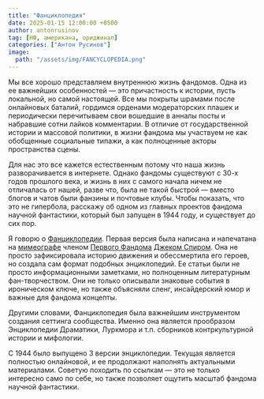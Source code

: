 ```yaml
---
title: "Фанциклопедия"
date: 2025-01-15 12:00:00 +0500
author: antonrusinov
tag: [НФ, американа, ориджинал]
categories: ["Антон Русинов"]
image:
  path: "/assets/img/FANCYCLOPEDIA.png"
---
```


Мы все хорошо представляем внутреннюю жизнь фандомов. Одна из ее важнейших особенностей — это причастность к истории, пусть локальной, но самой настоящей. Все мы покрыты шрамами после онлайновых баталий, гордимся орденами модераторских плашек и периодически перечитываем свои вошедшие в анналы посты и набравшие сотни лайков комментарии. В отличие от государственной истории и массовой политики, в жизни фандома мы участвуем не как обобщенные социальные типажи, а как полноценные акторы пространства сцены.

Для нас это все кажется естественным потому что наша жизнь разворачивается в интернете. Однако фандомы существуют с 30-х годов прошлого века, и жизнь в них с самого начала ничем не отличалась от нашей, разве что, была не такой быстрой — вместо блогов и чатов были фанзины и почтовые клубы. Чтобы показать, что это не гипербола, расскажу об одном из главных проектов фандома научной фантастики, который был запущен в 1944 году, и существует до сих пор.

Я говорю о [Фанциклопедии](https://fancyclopedia.org/Fancyclopedia_3). Первая версия была написана и напечатана на [мимеографе](https://fancyclopedia.org/Mimeo) членом [Первого Фандома](https://fancyclopedia.org/First_Fandom) [Джеком Спиром](https://fancyclopedia.org/Jack_Speer). Она не просто зафиксировала историю движения и обессмертила его героев, но создала сам формат подобных энциклопедий. Ее статьи были не просто информационными заметками, но полноценным литературным фан-творчеством. Они не только описывали знаковые события в ироническом ключе, но также объясняли сленг, инсайдерский юмор и важные для фандома концепты.

Другими словами, Фанциклопедия была важнейшим инструментом создания сеттинга сообщества.  Именно она является прообразом Энциклопедии Драматики, Луркмора и т.п. сборников контркультурной истории и мифологии.

С 1944 было выпущено 3 версии энциклопедии. Текущая является полностью онлайновой, и ее продолжают наполнять актуальными материалами. Советую походить по ссылкам — это не только интересно само по себе, но также позволяет ощутить масштаб фандома научной фантастики.
